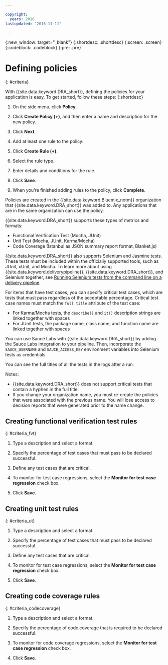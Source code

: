 ```yaml
---

copyright:
  years: 2016
lastupdated: "2016-11-11"

---
```


{:new_window: target="_blank"}
{:shortdesc: .shortdesc}
{:screen: .screen}
{:codeblock: .codeblock}
{:pre: .pre}

# Defining policies
{: #criteria}

With {{site.data.keyword.DRA_short}}, defining the policies for your application is easy. To get started, follow these steps:
{:shortdesc}

1. On the side menu, click **Policy**.

2. Click **Create Policy (+)**, and then enter a name and description for the new policy.

3. Click **Next**.

4. Add at least one rule to the policy:
  1. Click **Create Rule (+)**.
  2. Select the rule type.
  3. Enter details and conditions for the rule.
  4. Click **Save**.

5. When you're finished adding rules to the policy, click **Complete**.

Policies are created in the {{site.data.keyword.Bluemix_notm}} organization that {{site.data.keyword.DRA_short}} was added to. Any applications that are in the same organization can use the policy.

{{site.data.keyword.DRA_short}} supports these types of metrics and formats:

* Functional Verification Test (Mocha, JUnit)
* Unit Test (Mocha, JUnit, Karma/Mocha)
* Code Coverage (Istanbul as JSON summary report format, Blanket.js)

{{site.data.keyword.DRA_short}} also supports Selenium and Jasmine tests. These tests must be included within the officially supported tools, such as JUnit, xUnit, and Mocha. To learn more about using {{site.data.keyword.deliverypipeline}}, {{site.data.keyword.DRA_short}}, and Selenium together, see [Running Selenium tests from the command line on a delivery pipeline](https://developer.ibm.com/devops-services/2016/07/21/running-selenium-tests-command-line-delivery-pipeline/).

For items that have test cases, you can specify critical test cases, which are tests that must pass regardless of the acceptable percentage. Critical test case names must match the `full title` attribute of the test case:    
* For Karma/Mocha tests, the `describe()` and `it()` description strings are linked together with spaces
* For JUnit tests, the package name, class name, and function name are linked together with spaces    

You can use Sauce Labs with {{site.data.keyword.DRA_short}} by adding the Sauce Labs integration to your pipeline. Then, incorporate the `SAUCE_USERNAME` and `SAUCE_ACCESS_KEY` environment variables into Selenium tests as credentials.

You can see the full titles of all the tests in the logs after a run.  

Notes:
* {{site.data.keyword.DRA_short}} does not support critical tests that contain a hyphen in the full title.    
* If you change your organization name, you must re-create the policies that were associated with the previous name. You will lose access to decision reports that were generated prior to the name change.

## Creating functional verification test rules
{: #criteria_fvt}

1. Type a description and select a format.

2. Specify the percentage of test cases that must pass to be declared successful.

3. Define any test cases that are critical.

4. To monitor for test case regressions, select the **Monitor for test case regression** check box.

5. Click **Save**.


## Creating unit test rules
{: #criteria_ut}

1. Type a description and select a format.

2. Specify the percentage of test cases that must pass to be declared successful.

3. Define any test cases that are critical.

4. To monitor for test case regressions, select the **Monitor for test case regression** check box.

5. Click **Save**.


## Creating code coverage rules
{: #criteria_codecoverage}

1. Type a description and select a format.

2. Specify the percentage of code coverage that is required to be declared successful.

3. To monitor for code coverage regressions, select the **Monitor for test case regression** check box.

4. Click **Save**.
